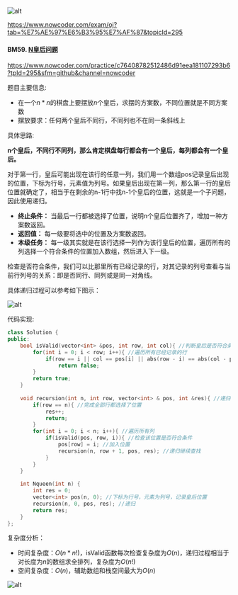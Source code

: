 ![alt](https://uploadfiles.nowcoder.com/bm/top101-head.jpg)

https://www.nowcoder.com/exam/oj?tab=%E7%AE%97%E6%B3%95%E7%AF%87&topicId=295


#### BM59. [N皇后问题](https://www.nowcoder.com/practice/c76408782512486d91eea181107293b6?tpId=295&sfm=github&channel=nowcoder)

https://www.nowcoder.com/practice/c76408782512486d91eea181107293b6?tpId=295&sfm=github&channel=nowcoder

题目主要信息:
- 在一个$n*n$的棋盘上要摆放$n$个皇后，求摆的方案数，不同位置就是不同方案数
- 摆放要求：任何两个皇后不同行，不同列也不在同一条斜线上

具体思路:

**n个皇后，不同行不同列，那么肯定棋盘每行都会有一个皇后，每列都会有一个皇后。**

对于第一行，皇后可能出现在该行的任意一列，我们用一个数组pos记录皇后出现的位置，下标为行号，元素值为列号。如果皇后出现在第一列，那么第一行的皇后位置就确定了，相当于在剩余的n-1行中找n-1个皇后的位置，这就是一个子问题，因此使用递归。

- **终止条件：** 当最后一行都被选择了位置，说明n个皇后位置齐了，增加一种方案数返回。
- **返回值：** 每一级要将选中的位置及方案数返回。
- **本级任务：** 每一级其实就是在该行选择一列作为该行皇后的位置，遍历所有的列选择一个符合条件的位置加入数组，然后进入下一级。

检查是否符合条件，我们可以比那里所有已经记录的行，对其记录的列号查看与当前行列号的关系：即是否同行、同列或是同一对角线。

具体递归过程可以参考如下图示：

![alt](https://uploadfiles.nowcoder.com/images/20220220/397721558_1645324836478/CAAF9B6E5081EEAD4FFF714ED2F8CBA5)

代码实现:
```cpp
class Solution {
public:
    bool isValid(vector<int> &pos, int row, int col){ //判断皇后是否符合条件
        for(int i = 0; i < row; i++){ //遍历所有已经记录的行
            if(row == i || col == pos[i] || abs(row - i) == abs(col - pos[i])) //不能同行同列同一斜线
                return false;
        }
        return true;
    }
    
    void recursion(int n, int row, vector<int> & pos, int &res){ //递归查找皇后种类
        if(row == n){ //完成全部行都选择了位置
            res++; 
            return;
        }
        for(int i = 0; i < n; i++){ //遍历所有列
            if(isValid(pos, row, i)){ //检查该位置是否符合条件
                pos[row] = i; //加入位置
                recursion(n, row + 1, pos, res); //递归继续查找
            }
        }
    }
    
    int Nqueen(int n) {
        int res = 0;
        vector<int> pos(n, 0); //下标为行号，元素为列号，记录皇后位置
        recursion(n, 0, pos, res); //递归
        return res;
    }
};
```

复杂度分析：
- 时间复杂度：$O(n*n!)$，isValid函数每次检查复杂度为$O(n)$，递归过程相当于对长度为$n$的数组求全排列，复杂度为$O(n!)$
- 空间复杂度：$O(n)$，辅助数组和栈空间最大为$O(n)$


![alt](https://uploadfiles.nowcoder.com/bm/top101-tail.jpg)
